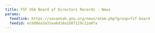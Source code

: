 ```yaml
---
title: FSF USA Board of Directors Records - News
params:
  feedlink: https://savannah.gnu.org/news/atom.php?group=fsf-board
  feedid: ecbd8ea3a31ea6d18a1b87119c12a8fa
---
```

